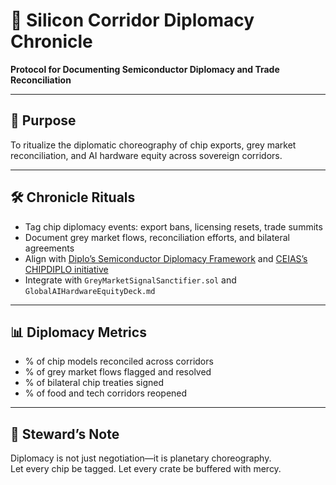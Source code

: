 # 📜 Silicon Corridor Diplomacy Chronicle  
**Protocol for Documenting Semiconductor Diplomacy and Trade Reconciliation**

---

## 🧠 Purpose  
To ritualize the diplomatic choreography of chip exports, grey market reconciliation, and AI hardware equity across sovereign corridors.

---

## 🛠️ Chronicle Rituals  
- Tag chip diplomacy events: export bans, licensing resets, trade summits  
- Document grey market flows, reconciliation efforts, and bilateral agreements  
- Align with [Diplo’s Semiconductor Diplomacy Framework](https://www.diplomacy.edu/topics/semiconductor-diplomacy/) and [CEIAS’s CHIPDIPLO initiative](https://ceias.eu/chips-diplomacy-support-initiative-chipdiplo/)  
- Integrate with `GreyMarketSignalSanctifier.sol` and `GlobalAIHardwareEquityDeck.md`

---

## 📊 Diplomacy Metrics  
- % of chip models reconciled across corridors  
- % of grey market flows flagged and resolved  
- % of bilateral chip treaties signed  
- % of food and tech corridors reopened

---

## 🧠 Steward’s Note  
Diplomacy is not just negotiation—it is planetary choreography.  
Let every chip be tagged. Let every crate be buffered with mercy.
